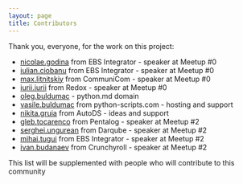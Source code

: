 ```yaml
---
layout: page
title: Contributors
---
```


Thank you, everyone, for the work on this project:

* [nicolae.godina](https://www.linkedin.com/in/nicolae-godina/) from EBS Integrator - speaker at Meetup #0
* [iulian.ciobanu](https://www.linkedin.com/in/iulian-ciobanu-22964578/) from EBS Integrator - speaker at Meetup #0
* [max.litnitskiy](https://www.linkedin.com/in/litnimax/) from CommuniCom - speaker at Meetup #0
* [iurii.iurii](https://www.linkedin.com/in/iurii-iurii/) from Redox - speaker at Meetup #0
* [oleg.buldumac](https://www.facebook.com/oleg.buldumac) - python.md domain
* [vasile.buldumac](https://www.linkedin.com/in/vasile-buldumac-41013612b/) from python-scripts.com - hosting and support
* [nikita.gruia](https://www.linkedin.com/in/nikitagruia-dev) from AutoDS - ideas and support
* [gleb.tocarenco](https://www.linkedin.com/in/gleb-tocarenco-a1645b15/) from Pentalog - speaker at Meetup #2
* [serghei.ungurean](https://www.linkedin.com/in/serghei-ungurean-7b1618156/) from Darqube - speaker at Meetup #2
* [mihai.tugui](https://www.linkedin.com/in/mihaitugui/) from EBS Integrator - speaker at Meetup #2
* [ivan.budanaev](https://www.linkedin.com/in/ivanbudanaev/) from Crunchyroll - speaker at Meetup #2

This list will be supplemented with people who will contribute to this community
